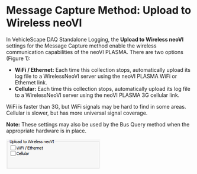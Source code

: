 # Message Capture Method: Upload to Wireless neoVI

In VehicleScape DAQ Standalone Logging, the **Upload to Wireless neoVI** settings for the Message Capture method enable the wireless communication capabilities of the neoVI PLASMA. There are two options (Figure 1):

* **WiFi / Ethernet:** Each time this collection stops, automatically upload its log file to a WirelessNeoVI server using the neoVI PLASMA WiFi or Ethernet link.
* **Cellular:** Each time this collection stops, automatically upload its log file to a WirelessNeoVI server using the neoVI PLASMA 3G cellular link.

WiFi is faster than 3G, but WiFi signals may be hard to find in some areas. Cellular is slower, but has more universal signal coverage.

**Note:** These settings may also be used by the Bus Query method when the appropriate hardware is in place.

![Figure 1: Upload to Wireless neoVI options for wireless connectivity using the neoVI PLASMA.](../../../../../.gitbook/assets/spyVSSALCollectionUpload.gif)
